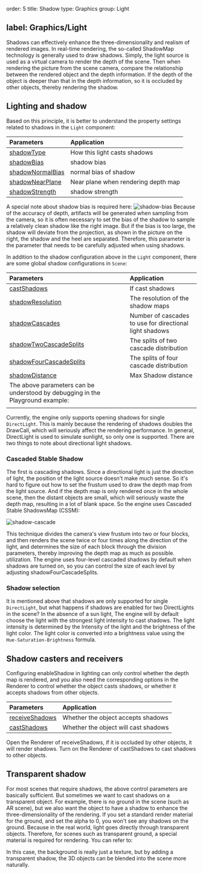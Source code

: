 order: 5
title: Shadow
type: Graphics
group: Light

label: Graphics/Light
---

Shadows can effectively enhance the three-dimensionality and realism of rendered images. In real-time rendering, the
so-called ShadowMap technology is generally used to draw shadows. Simply, the light source is used as a virtual
camera to render the depth of the scene.
Then when rendering the picture from the scene camera, compare the relationship between the rendered object and the
depth information. If the depth of the object is deeper than that in the depth information, so it is occluded by other
objects, thereby rendering the shadow.

## Lighting and shadow

Based on this principle, it is better to understand the property settings related to shadows in the `Light` component:

| Parameters                                            | Application                         |
| :---------------------------------------------------- | :---------------------------------- |
| [shadowType](${api}core/Light#shadowType)             | How this light casts shadows        |
| [shadowBias](${api}core/Light#shadowBias)             | shadow bias                         |
| [shadowNormalBias](${api}core/Light#shadowNormalBias) | normal bias of shadow               |
| [shadowNearPlane](${api}core/Light#shadowNearPlane)   | Near plane when rendering depth map |
| [shadowStrength](${api}core/Light#shadowStrength)     | shadow strength                     |

A special note about shadow bias is required here:
![shadow-bias](https://gw.alipayobjects.com/mdn/rms_7c464e/afts/img/A*8q5MTbrlC7QAAAAAAAAAAAAAARQnAQ)
Because of the accuracy of depth, artifacts will be generated when sampling from the camera, so it is often necessary to
set the bias of the shadow to sample a relatively clean shadow like the right image.
But if the bias is too large, the shadow will deviate from the projection, as shown in the picture on the right, the
shadow and the heel are separated. Therefore, this parameter is the parameter that needs to be carefully adjusted when
using shadows.

In addition to the shadow configuration above in the `Light` component, there are some global shadow configurations in
`Scene`:

| Parameters                                                   | Application                                             |
| :----------------------------------------------------------- | :------------------------------------------------------ |
| [castShadows](${api}core/Scene#castShadows)                  | If cast shadows                                         |
| [shadowResolution](${api}core/Scene#shadowResolution)        | The resolution of the shadow maps                       |
| [shadowCascades](${api}core/Scene#shadowCascades)            | Number of cascades to use for directional light shadows |
| [shadowTwoCascadeSplits](${api}core/Scene#shadowTwoCascadeSplits) | The splits of two cascade distribution                  |
| [shadowFourCascadeSplits](${api}core/Scene#shadowFourCascadeSplits) | The splits of four cascade distribution                 |
| [shadowDistance](${api}core/Scene#shadowDistance)            | Max Shadow distance                                     |
| The above parameters can be understood by debugging in the Playground example: |                                                         |
| <playground src="cascaded-shadow.ts"></playground>           |                                                         |

Currently, the engine only supports opening shadows for single `DirectLight`. This is mainly because the rendering of shadows
doubles the DrawCall, which will seriously affect the rendering performance.
In general, DirectLight is used to simulate sunlight, so only one is supported. There are two things to note about
directional light shadows.

### Cascaded Stable Shadow

The first is cascading shadows. Since a directional light is just the direction of light, the position of the light
source doesn't make much sense. So it's hard to figure out how to set the frustum used to draw the depth map from the
light source.
And if the depth map is only rendered once in the whole scene, then the distant objects are small, which will seriously
waste the depth map, resulting in a lot of blank space. So the engine uses Cascaded Stable ShadowsMap (CSSM):

![shadow-cascade](https://gw.alipayobjects.com/mdn/rms_7c464e/afts/img/A*R_ESQpQuP3wAAAAAAAAAAAAAAAARQnAQ)

This technique divides the camera's view frustum into two or four blocks, and then renders the scene twice or four times
along the direction of the light, and determines the size of each block through the division parameters, thereby
improving the depth map as much as possible. utilization.
The engine uses four-level cascaded shadows by default when shadows are turned on, so you can control the size of each
level by adjusting shadowFourCascadeSplits.

### Shadow selection

It is mentioned above that shadows are only supported for single `DirectLight`, but what happens if shadows are enabled for
two DirectLights in the scene? In the absence of a sun light,
The engine will by default choose the light with the strongest light intensity to cast shadows. The light intensity is
determined by the Intensity of the light and the brightness of the light color. The light color is converted into a
brightness value using the `Hue-Saturation-Brightness` formula.

## Shadow casters and receivers

Configuring enableShadow in lighting can only control whether the depth map is rendered, and you also need the
corresponding options in the Renderer to control whether the object casts shadows, or whether it accepts shadows from
other objects.

| Parameters                                           | Application                          |
| :--------------------------------------------------- | :----------------------------------- |
| [receiveShadows](${api}core/Renderer#receiveShadows) | Whether the object accepts shadows   |
| [castShadows](${api}core/Renderer#castShadows)       | Whether the object will cast shadows |

Open the Renderer of receiveShadows, if it is occluded by other objects, it will render shadows. Turn on the Renderer of
castShadows to cast shadows to other objects.

## Transparent shadow

For most scenes that require shadows, the above control parameters are basically sufficient. But sometimes we want to
cast shadows on a transparent object. For example, there is no ground in the scene (such as AR scene), but we also
want the object to have a shadow to enhance the three-dimensionality of the rendering.
If you set a standard render material for the ground, and set the alpha to 0, you won't see any shadows on the ground.
Because in the real world, light goes directly through transparent objects.
Therefore, for scenes such as transparent ground, a special material is required for rendering. You can refer to:

<playground src="transparent-shadow.ts"></playground>

In this case, the background is really just a texture, but by adding a transparent shadow, the 3D
objects can be blended into the scene more naturally.